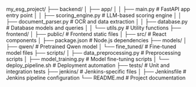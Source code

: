 my_esg_project/
├── backend/
│   ├── app/
│   │   ├── main.py            # FastAPI app entry point
│   │   ├── scoring_engine.py  # LLM-based scoring engine
│   │   ├── document_parser.py # OCR and data extraction
│   │   ├── database.py        # Database models and queries
│   │   └── utils.py           # Utility functions
├── frontend/
│   ├── public/                # Frontend static files
│   ├── src/                   # React components
│   ├── package.json           # Node.js dependencies
├── models/
│   ├── qwen/                  # Pretrained Qwen model
│   └── fine_tuned/            # Fine-tuned model files
├── scripts/
│   ├── data_preprocessing.py  # Preprocessing scripts
│   ├── model_training.py      # Model fine-tuning scripts
│   └── deploy_pipeline.sh     # Deployment automation
├── tests/                     # Unit and integration tests
├── jenkins/                   # Jenkins-specific files
│   ├── Jenkinsfile            # Jenkins pipeline configuration
└── README.md                  # Project documentation